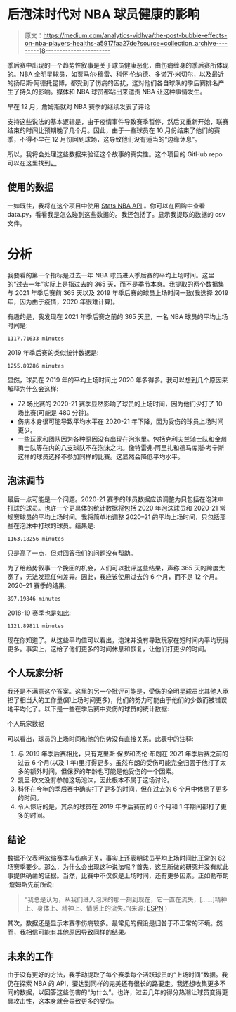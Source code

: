 # 后泡沫时代对 NBA 球员健康的影响

> 原文：<https://medium.com/analytics-vidhya/the-post-bubble-effects-on-nba-players-healths-a5917faa27de?source=collection_archive---------18----------------------->

季后赛中出现的一个趋势性叙事是关于球员健康恶化，由伤病缠身的季后赛所体现的。NBA 全明星球员，如贾马尔·穆雷、科怀·伦纳德、多诺万·米切尔，以及最近的扬尼斯·阿德托昆博，都受到了伤病的困扰，这对他们各自球队的季后赛排名产生了持久的影响。媒体和 NBA 球员都站出来谴责 NBA 让这种事情发生。

早在 12 月，詹姆斯就对 NBA 赛季的继续发表了评论

支持这些说法的基本逻辑是，由于疫情事件导致赛季暂停，然后又重新开始，联赛结束的时间比预期晚了几个月。因此，由于一些球员在 10 月份结束了他们的赛季，不得不早在 12 月份回到球场，这导致他们没有适当的“边缘休息”。

所以，我将会处理这些数据来验证这个故事的真实性。这个项目的 GitHub repo 可以在这里找到[。](https://github.com/jai-agrawal/injury-stats)

## 使用的数据

一如既往，我将在这个项目中使用 [Stats NBA API](https://github.com/swar/nba_api) 。你可以在回购中查看 data.py，看看我是怎么碰到这些数据的。我还包括了。显示我提取的数据的 csv 文件。

# 分析

我要看的第一个指标是过去一年 NBA 球员进入季后赛的平均上场时间。这里的“过去一年”实际上是指过去的 365 天，而不是季节本身。我提取的两个数据集与 2021 年季后赛前 365 天以及 2019 年季后赛的球员上场时间一致(我选择 2019 年，因为由于疫情，2020 年很难计算)。

有趣的是，我发现在 2021 年季后赛之前的 365 天里，一名 NBA 球员的平均上场时间是:

```
1117.71633 minutes
```

2019 年季后赛的类似统计数据是:

```
1255.89286 minutes
```

显然，球员在 2019 年的平均上场时间比 2020 年多得多。我可以想到几个原因来解释为什么会这样:

*   72 场比赛的 2020-21 赛季显然影响了球员的上场时间，因为他们少打了 10 场比赛(可能是 480 分钟)。
*   伤病本身很可能导致平均水平在 2020-21 年下降，因为受伤的球员上场时间更少。
*   一些玩家和团队因为各种原因没有出现在泡泡里。包括克利夫兰骑士队和金州勇士队等在内的八支球队不在泡沫之内。像特雷弗·阿里扎和德马库斯·考辛斯这样的球员选择不参加同样的比赛。这显然会降低平均水平。

## 泡沫调节

最后一点可能是一个问题。2020-21 赛季的球员数据应该调整为只包括在泡沫中打球的球员。也许一个更具体的统计数据将包括 2020 年泡沫球员和 2020-21 常规赛球员的平均上场时间。我将简单地调整 2020–21 的平均上场时间，只包括那些在泡沫中打球的球员。结果是:

```
1163.18256 minutes
```

只是高了一点，但对回答我们的问题没有帮助。

为了给趋势叙事一个挽回的机会，人们可以批评这些结果，声称 365 天的跨度太宽了，无法发现任何差异。因此，我应该使用过去的 6 个月，而不是 12 个月。2020–21 赛季的结果:

```
897.19846 minutes
```

2018-19 赛季也是如此:

```
1121.89811 minutes
```

现在你知道了。从这些平均值可以看出，泡沫并没有导致玩家在短时间内平均玩得更多。事实上，这给了他们更多的时间休息和恢复，让他们打更少的时间。

## 个人玩家分析

我还是不满意这个答案。这里的另一个批评可能是，受伤的全明星球员比其他人承担了相当大的工作量(即上场时间更多)，他们的努力可能由于他们的少数而被错误地平均化了。以下是一些在季后赛中受伤的球员的统计数据:

个人玩家数据

可以看出，球员的上场时间和他的伤势没有直接关系。此表中的注释:

1.  与 2019 年季后赛相比，只有克里斯·保罗和杰伦·布朗在 2021 年季后赛之前的过去 6 个月(以及 1 年)里打得更多。虽然布朗的受伤可能完全归因于他打了太多的额外时间，但保罗的年龄也可能是他受伤的一个因素。
2.  凯里·欧文没有参加这场泡沫，因此根本不属于这场讨论。
3.  科怀在今年的季后赛中确实打了更多的时间，但在过去的 6 个月中休息了更多的时间。
4.  令人惊讶的是，其余的球员在 2019 年季后赛前的 6 个月和 1 年期间都打了更多的时间。

## 结论

数据不仅表明浓缩赛季与伤病无关，事实上还表明球员平均上场时间比正常的 82 场赛季要少。那么，为什么会出现这种说法呢？首先，这里所做的研究并没有就此事提供确凿的证据。当然，比赛中不仅仅是上场时间，还有更多因素。正如勒布朗·詹姆斯先前所说:

> “我总是认为，从我们进入泡沫的那一刻到现在，它一直在流失，[……]精神上、身体上、精神上、情感上的流失。”(来源: [ESPN](https://www.espn.in/nba/story/_/id/31757752/nba-playoffs-2021-which-superstar-was-mvp-conference-finals) )

其次，数据还是显示本赛季伤病较多。最常见的假设是归咎于不正常的环境。然而，我相信可能有其他原因导致同样的结果。

## 未来的工作

由于没有更好的方法，我手动提取了每个赛季每个活跃球员的“上场时间”数据。我仍在探索 NBA 的 API，要达到同样的完美还有很长的路要走。我还想收集更多不同的数据，以回答这些伤害的“为什么”。也许，过去几年的得分热潮让球员变得更具攻击性，这本身就会导致更多的受伤。
